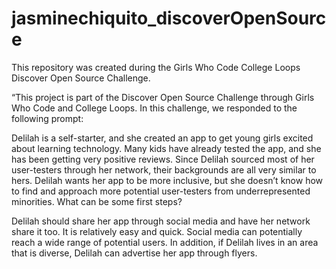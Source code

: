 # jasminechiquito_discoverOpenSource

This repository was created during the Girls Who Code College Loops Discover Open Source Challenge.

“This project is part of the Discover Open Source Challenge through Girls Who Code and College Loops. In this challenge, we responded to the following prompt:

Delilah is a self-starter, and she created an app to get young girls excited about learning technology. Many kids have already tested the app, and she has been getting very positive reviews.
Since Delilah sourced most of her user-testers through her network, their backgrounds are all very similar to hers. Delilah wants her app to be more inclusive, but she doesn’t know how to find and approach more potential user-testers from underrepresented minorities. What can be some first steps?

Delilah should share her app through social media and have her network share it too. It is relatively easy and quick. Social media can potentially reach a wide range of potential users. In addition, if Delilah lives in an area that is diverse, Delilah can advertise her app through flyers. 

